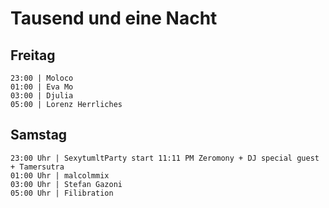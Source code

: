 # Tausend und eine Nacht

## Freitag

```
23:00 | Moloco
01:00 | Eva Mo
03:00 | Djulia
05:00 | Lorenz Herrliches
```

## Samstag

```
23:00 Uhr | SexytumltParty start 11:11 PM Zeromony + DJ special guest + Tamersutra
01:00 Uhr | malcolmmix
03:00 Uhr | Stefan Gazoni
05:00 Uhr | Filibration
```
